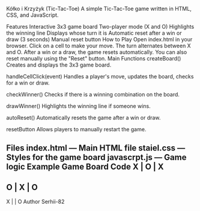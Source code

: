 Kółko i Krzyżyk (Tic-Tac-Toe)
A simple Tic-Tac-Toe game written in HTML, CSS, and JavaScript.

Features
Interactive 3x3 game board
Two-player mode (X and O)
Highlights the winning line
Displays whose turn it is
Automatic reset after a win or draw (3 seconds)
Manual reset button
How to Play
Open index.html in your browser.
Click on a cell to make your move.
The turn alternates between X and O.
After a win or a draw, the game resets automatically. You can also reset manually using the "Reset" button.
Main Functions
createBoard()
Creates and displays the 3x3 game board.

handleCellClick(event)
Handles a player's move, updates the board, checks for a win or draw.

checkWinner()
Checks if there is a winning combination on the board.

drawWinner()
Highlights the winning line if someone wins.

autoReset()
Automatically resets the game after a win or draw.

resetButton
Allows players to manually restart the game.

Files
index.html — Main HTML file
staiel.css — Styles for the game board
javascrpt.js — Game logic
Example Game Board
Code
X | O | X
---------
O | X | O
---------
X |   | O
Author
Serhii-82
